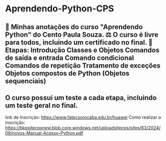 # Aprendendo-Python-CPS
📝️ Minhas anotações do curso "Aprendendo Python" do Cento Paula Souza.
⚖️ O curso é livre para todos, incluindo um certificado no final.
📑️ Etapas:
  Introdução
  Classes e Objetos
  Comandos de saída e entrada
  Comando condicional
  Comandos de repetição
  Tratamento de exceções
  Objetos compostos de Python (Objetos sequenciais)
  -
  O curso possui um teste a cada etapa, incluindo um teste geral no final.
--
link de Inscrição:
  https://www.fatecsorocaba.edu.br/huawei
Como realizar a inscrição:
  https://bkpsitecpsnew.blob.core.windows.net/uploadsitecps/sites/63/2024/09/novos-Manual-Acesso-Python.pdf
